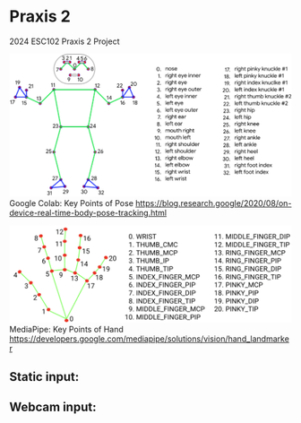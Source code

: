 # Praxis 2
2024 ESC102 Praxis 2 Project

![Pose Landmarks](https://github.com/LeeeonFan/Praxis2/blob/main/src/resources/pose-landmarks.jpg?raw=true)
Google Colab: Key Points of Pose
 https://blog.research.google/2020/08/on-device-real-time-body-pose-tracking.html

![Hand Landmarks](https://github.com/LeeeonFan/Praxis2/blob/main/src/resources/hand-landmarks.png?raw=true)
MediaPipe: Key Points of Hand
https://developers.google.com/mediapipe/solutions/vision/hand_landmarker

## Static input:

## Webcam input:

